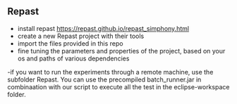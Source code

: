 
## Repast

- install repast https://repast.github.io/repast_simphony.html
- create a new Repast project with their tools
- import the files provided in this repo
- fine tuning the parameters and properties of the project, based on your os and paths of various dependencies

-if you want to run the experiments through a remote machine, use the subfolder Repast. You can use the precompiled batch_runner.jar in combinaation with our script to execute all the test in the eclipse-workspace folder. 